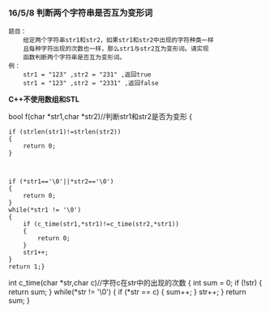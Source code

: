 ### 16/5/8 判断两个字符串是否互为变形词 ###

	题目：
		给定两个字符串str1和str2，如果str1和str2中出现的字符种类一样
		且每种字符出现的次数也一样，那么str1与str2互为变形词。请实现
		函数判断两个字符串是否互为变形词。
	例：
		str1 = "123" ,str2 = "231" ,返回true
		str1 = "123" ,str2 = "2331" ,返回false
**C++不使用数组和STL**

bool f(char *str1,char *str2)//判断str1和str2是否为变形
{
	
	if (strlen(str1)!=strlen(str2))
	{
		return 0;
	}



	if (*str1=='\0'||*str2=='\0')
	{
		return 0;
	}
	while(*str1 != '\0')
	{
		if (c_time(str1,*str1)!=c_time(str2,*str1))
		{
			return 0;
		}
		str1++;
	}
	return 1;}
int c_time(char *str,char c)//字符c在str中的出现的次数
{
	int sum = 0;
	if (!str)
	{
		return sum;
	}
	while(*str != '\0')
	{
		if (*str == c)
		{
			sum++;
		}
		str++;
	}
	return sum;
}
